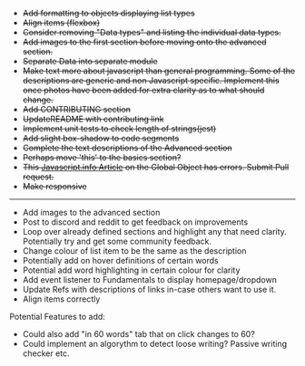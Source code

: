 - ~~Add formatting to objects displaying list types~~
- ~~Align items (flexbox)~~
- ~~Consider removing "Data types" and listing the individual data types.~~
- ~~Add images to the first section before moving onto the advanced section.~~
- ~~Separate Data into separate module~~
- ~~Make text more about javascript than general programming. Some of the descriptions are generic and non Javascript specific.
  Implement this once photos have been added for extra clarity as to what should change.~~
- ~~Add CONTRIBUTING section~~
- ~~UpdateREADME with contributing link~~
- ~~Implement unit tests to check length of strings(jest)~~
- ~~Add slight box-shadow to code segments~~
- ~~Complete the text descriptions of the Advanced section~~
- ~~Perhaps move 'this' to the basics section?~~
- ~~This [Javascript.info Article](https://javascript.info/global-object) on the Global Object has errors. Submit Pull request.~~
- ~~Make responsive~~

---

- Add images to the advanced section
- Post to discord and reddit to get feedback on improvements
- Loop over already defined sections and highlight any that need clarity. Potentially try and get some community feedback.
- Change colour of list item to be the same as the description
- Potentially add on hover definitions of certain words
- Potential add word highlighting in certain colour for clarity
- Add event listener to Fundamentals to display homepage/dropdown
- Update Refs with descriptions of links in-case others want to use it.
- Align items correctly

Potential Features to add:

- Could also add "in 60 words" tab that on click changes to 60?
- Could implement an algorythm to detect loose writing? Passive writing checker etc.
